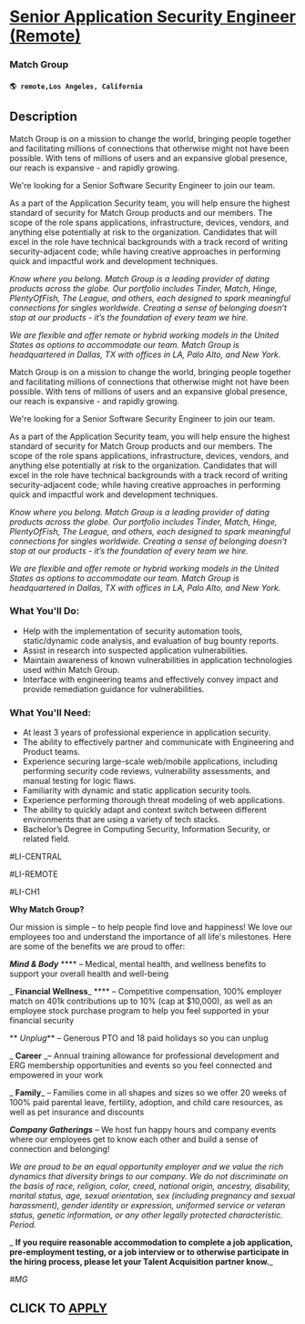 # [Senior Application Security Engineer (Remote)](https://www.remotewlb.com/apply/senior-application-security-engineer-remote-110916)  
### Match Group  
#### `🌎 remote,Los Angeles, California`  

## Description

Match Group is on a mission to change the world, bringing people together and facilitating millions of connections that otherwise might not have been possible. With tens of millions of users and an expansive global presence, our reach is expansive - and rapidly growing.

  

We're looking for a Senior Software Security Engineer to join our team.

  

As a part of the Application Security team, you will help ensure the highest standard of security for Match Group products and our members. The scope of the role spans applications, infrastructure, devices, vendors, and anything else potentially at risk to the organization. Candidates that will excel in the role have technical backgrounds with a track record of writing security-adjacent code; while having creative approaches in performing quick and impactful work and development techniques.

  

 _Know where you belong. Match Group is a leading provider of dating products across the globe. Our portfolio includes Tinder, Match, Hinge, PlentyOfFish, The League, and others, each designed to spark meaningful connections for singles worldwide. Creating a sense of belonging doesn’t stop at our products - it’s the foundation of every team we hire._

  

 _We are flexible and offer remote or hybrid working models in the United States as options to accommodate our team. Match Group is headquartered in Dallas, TX with offices in LA, Palo Alto, and New York._

  

Match Group is on a mission to change the world, bringing people together and facilitating millions of connections that otherwise might not have been possible. With tens of millions of users and an expansive global presence, our reach is expansive - and rapidly growing.

  

We're looking for a Senior Software Security Engineer to join our team.

  

As a part of the Application Security team, you will help ensure the highest standard of security for Match Group products and our members. The scope of the role spans applications, infrastructure, devices, vendors, and anything else potentially at risk to the organization. Candidates that will excel in the role have technical backgrounds with a track record of writing security-adjacent code; while having creative approaches in performing quick and impactful work and development techniques.

  

 _Know where you belong. Match Group is a leading provider of dating products across the globe. Our portfolio includes Tinder, Match, Hinge, PlentyOfFish, The League, and others, each designed to spark meaningful connections for singles worldwide. Creating a sense of belonging doesn’t stop at our products - it’s the foundation of every team we hire._

  

 _We are flexible and offer remote or hybrid working models in the United States as options to accommodate our team. Match Group is headquartered in Dallas, TX with offices in LA, Palo Alto, and New York._

  

### What You'll Do:

* Help with the implementation of security automation tools, static/dynamic code analysis, and evaluation of bug bounty reports.
* Assist in research into suspected application vulnerabilities.
* Maintain awareness of known vulnerabilities in application technologies used within Match Group.
* Interface with engineering teams and effectively convey impact and provide remediation guidance for vulnerabilities.

  

### What You'll Need:

* At least 3 years of professional experience in application security.
* The ability to effectively partner and communicate with Engineering and Product teams.
* Experience securing large-scale web/mobile applications, including performing security code reviews, vulnerability assessments, and manual testing for logic flaws.
* Familiarity with dynamic and static application security tools.
* Experience performing thorough threat modeling of web applications.
* The ability to quickly adapt and context switch between different environments that are using a variety of tech stacks.
* Bachelor’s Degree in Computing Security, Information Security, or related field. 

  

#LI-CENTRAL

  

#LI-REMOTE

  

#LI-CH1

  

 **Why Match Group?**

  

Our mission is simple – to help people find love and happiness! We love our employees too and understand the importance of all life's milestones. Here are some of the benefits we are proud to offer:

  

_**Mind & Body**_ **** – Medical, mental health, and wellness benefits to support your overall health and well-being

 _ **Financial Wellness**_ **** – Competitive compensation, 100% employer match on 401k contributions up to 10% (cap at $10,000), as well as an employee stock purchase program to help you feel supported in your financial security

 ** _Unplug_** – Generous PTO and 18 paid holidays so you can unplug

 _ **Career** _– Annual training allowance for professional development and ERG membership opportunities and events so you feel connected and empowered in your work

 _ **Family**_ – Families come in all shapes and sizes so we offer 20 weeks of 100% paid parental leave, fertility, adoption, and child care resources, as well as pet insurance and discounts

_**Company Gatherings**_ – We host fun happy hours and company events where our employees get to know each other and build a sense of connection and belonging!

  

 _We are proud to be an equal opportunity employer and we value the rich dynamics that diversity brings to our company. We do not discriminate on the basis of race, religion, color, creed, national origin, ancestry, disability, marital status, age, sexual orientation, sex (including pregnancy and sexual harassment), gender identity or expression, uniformed service or veteran status, genetic information, or any other legally protected characteristic. Period._

  

 _ **If you require reasonable accommodation to complete a job application, pre-employment testing, or a job interview or to otherwise participate in the hiring process, please let your Talent Acquisition partner know.**_

  

 _#MG_

  
## CLICK TO [APPLY](https://www.remotewlb.com/apply/senior-application-security-engineer-remote-110916)

